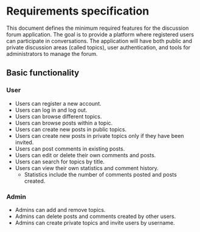 # Requirements specification

This document defines the minimum required features for the discussion forum application. The goal is to provide a platform where registered users can participate in conversations. The application will have both public and private discussion areas (called topics), user authentication, and tools for administrators to manage the forum.

## Basic functionality

### User

- Users can register a new account.
- Users can log in and log out.
- Users can browse different topics.
- Users can browse posts within a topic.
- Users can create new posts in public topics.
- Users can create new posts in private topics only if they have been invited.
- Users can post comments in existing posts.
- Users can edit or delete their own comments and posts.
- Users can search for topics by title.
- Users can view their own statistics and comment history.
  - Statistics include the number of comments posted and posts created.

### Admin

- Admins can add and remove topics.
- Admins can delete posts and comments created by other users.
- Admins can create private topics and invite users by username.